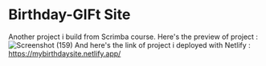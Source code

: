 # Birthday-GIFt Site
Another project i build from Scrimba course. Here's the preview of project : 
![Screenshot (159)](https://user-images.githubusercontent.com/106422023/205585907-49fd57be-3555-4b18-b782-426580b1f4c6.png)
And here's the link of project i deployed with Netlify : https://mybirthdaysite.netlify.app/
